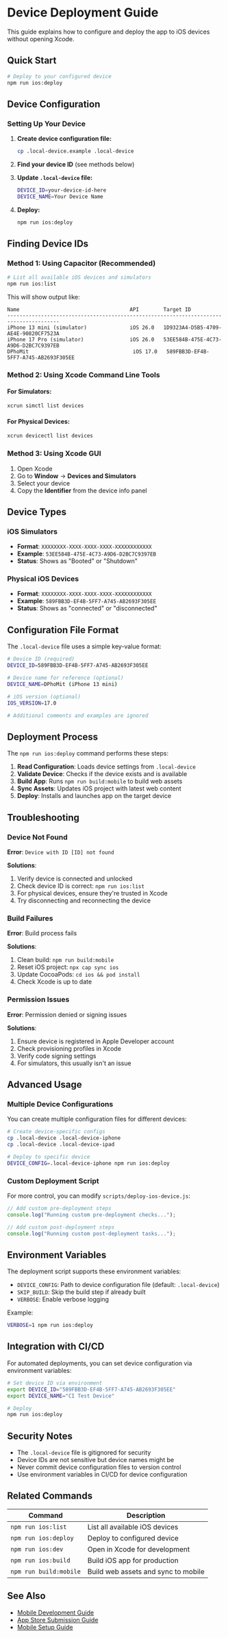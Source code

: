 # Device Deployment Guide

This guide explains how to configure and deploy the app to iOS devices without opening Xcode.

## Quick Start

```bash
# Deploy to your configured device
npm run ios:deploy
```

## Device Configuration

### Setting Up Your Device

1. **Create device configuration file:**

   ```bash
   cp .local-device.example .local-device
   ```

2. **Find your device ID** (see methods below)

3. **Update `.local-device` file:**

   ```bash
   DEVICE_ID=your-device-id-here
   DEVICE_NAME=Your Device Name
   ```

4. **Deploy:**
   ```bash
   npm run ios:deploy
   ```

## Finding Device IDs

### Method 1: Using Capacitor (Recommended)

```bash
# List all available iOS devices and simulators
npm run ios:list
```

This will show output like:

```
Name                                    API        Target ID
---------------------------------------------------------------------------------------
iPhone 13 mini (simulator)              iOS 26.0   1D9323A4-D5B5-4709-AE4E-90820CF7523A
iPhone 17 Pro (simulator)               iOS 26.0   53EE584B-475E-4C73-A9D6-D2BC7C9397EB
DPhoMit                                  iOS 17.0   589FBB3D-EF4B-5FF7-A745-AB2693F305EE
```

### Method 2: Using Xcode Command Line Tools

#### For Simulators:

```bash
xcrun simctl list devices
```

#### For Physical Devices:

```bash
xcrun devicectl list devices
```

### Method 3: Using Xcode GUI

1. Open Xcode
2. Go to **Window** → **Devices and Simulators**
3. Select your device
4. Copy the **Identifier** from the device info panel

## Device Types

### iOS Simulators

- **Format**: `XXXXXXXX-XXXX-XXXX-XXXX-XXXXXXXXXXXX`
- **Example**: `53EE584B-475E-4C73-A9D6-D2BC7C9397EB`
- **Status**: Shows as "Booted" or "Shutdown"

### Physical iOS Devices

- **Format**: `XXXXXXXX-XXXX-XXXX-XXXX-XXXXXXXXXXXX`
- **Example**: `589FBB3D-EF4B-5FF7-A745-AB2693F305EE`
- **Status**: Shows as "connected" or "disconnected"

## Configuration File Format

The `.local-device` file uses a simple key-value format:

```bash
# Device ID (required)
DEVICE_ID=589FBB3D-EF4B-5FF7-A745-AB2693F305EE

# Device name for reference (optional)
DEVICE_NAME=DPhoMit (iPhone 13 mini)

# iOS version (optional)
IOS_VERSION=17.0

# Additional comments and examples are ignored
```

## Deployment Process

The `npm run ios:deploy` command performs these steps:

1. **Read Configuration**: Loads device settings from `.local-device`
2. **Validate Device**: Checks if the device exists and is available
3. **Build App**: Runs `npm run build:mobile` to build web assets
4. **Sync Assets**: Updates iOS project with latest web content
5. **Deploy**: Installs and launches app on the target device

## Troubleshooting

### Device Not Found

**Error**: `Device with ID [ID] not found`

**Solutions**:

1. Verify device is connected and unlocked
2. Check device ID is correct: `npm run ios:list`
3. For physical devices, ensure they're trusted in Xcode
4. Try disconnecting and reconnecting the device

### Build Failures

**Error**: Build process fails

**Solutions**:

1. Clean build: `npm run build:mobile`
2. Reset iOS project: `npx cap sync ios`
3. Update CocoaPods: `cd ios && pod install`
4. Check Xcode is up to date

### Permission Issues

**Error**: Permission denied or signing issues

**Solutions**:

1. Ensure device is registered in Apple Developer account
2. Check provisioning profiles in Xcode
3. Verify code signing settings
4. For simulators, this usually isn't an issue

## Advanced Usage

### Multiple Device Configurations

You can create multiple configuration files for different devices:

```bash
# Create device-specific configs
cp .local-device .local-device-iphone
cp .local-device .local-device-ipad

# Deploy to specific device
DEVICE_CONFIG=.local-device-iphone npm run ios:deploy
```

### Custom Deployment Script

For more control, you can modify `scripts/deploy-ios-device.js`:

```javascript
// Add custom pre-deployment steps
console.log("Running custom pre-deployment checks...");

// Add custom post-deployment steps
console.log("Running custom post-deployment tasks...");
```

## Environment Variables

The deployment script supports these environment variables:

- `DEVICE_CONFIG`: Path to device configuration file (default: `.local-device`)
- `SKIP_BUILD`: Skip the build step if already built
- `VERBOSE`: Enable verbose logging

Example:

```bash
VERBOSE=1 npm run ios:deploy
```

## Integration with CI/CD

For automated deployments, you can set device configuration via environment variables:

```bash
# Set device ID via environment
export DEVICE_ID="589FBB3D-EF4B-5FF7-A745-AB2693F305EE"
export DEVICE_NAME="CI Test Device"

# Deploy
npm run ios:deploy
```

## Security Notes

- The `.local-device` file is gitignored for security
- Device IDs are not sensitive but device names might be
- Never commit device configuration files to version control
- Use environment variables in CI/CD for device configuration

## Related Commands

| Command                | Description                         |
| ---------------------- | ----------------------------------- |
| `npm run ios:list`     | List all available iOS devices      |
| `npm run ios:deploy`   | Deploy to configured device         |
| `npm run ios:dev`      | Open in Xcode for development       |
| `npm run ios:build`    | Build iOS app for production        |
| `npm run build:mobile` | Build web assets and sync to mobile |

## See Also

- [Mobile Development Guide](./mobile_development.md)
- [App Store Submission Guide](./APP_STORE_SUBMISSION.md)
- [Mobile Setup Guide](./MOBILE_SETUP.md)
